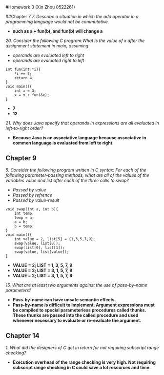 #Homework 3 (Xin Zhou 0522261)

##Chapter 7
*7. Describe a situation in which the add operator in a programming language would not be commutative.*

- **such as a + fun(b), and fun(b) will change a**

*20. Consider the following C program:What is the value of x after the assignment statement in main, assuming*

- *operands are evaluated left to right*
- *operands are evaluated right to left*

```
int fun(int *i){
    *i += 5;
    return 4;
}
void main(){
    int x = 3;
    x = x + fun(&x);
}
```

- **7**
- **12**

*21. Why does Java specify that operands in expressions are all evaluated in left-to-right order?*

- **Because Java is an associative language because associative in common language is evaluated from left to right.**

## Chapter 9

*5. Consider the following program written in C syntax:*
*For each of the following parameter-passing methods, what are all of the values of the variables value and list after each of the three calls to swap?*

- *Passed by value*
- *Passed by refrence*
- *Passed by value-result*

```
void swap(int a, int b){
    int temp;
    temp = a;
    a = b;
    b = temp;
}
void main(){
    int value = 2, list[5] = {1,3,5,7,9};
    swap(value, list[0]);
    swap(list[0], list[1]);
    swap(value, list[value]);
}
```

- **VALUE = 2; LIST = 1, 3, 5, 7, 9**
- **VALUE = 2; LIST = 3, 1, 5, 7, 9**
- **VALUE = 2; LIST = 3, 1, 5, 7, 9**

*15. What are at least two arguments against the use of pass-by-name parameters?*

- **Pass-by-name can have unsafe semantic effects.**
- **Pass-by-name is difficult to implement. Argument expressions must be compiled to special parameterless procedures called thunks. These thunks are passed into the called procedure and used whenever necessary to evaluate or re-evaluate the argument.**

## Chapter 14

*1. What did the designers of C get in return for not requiring subscript range checking?*

- **Execution overhead of the range checking is very high. Not requiring subscript range checking in C could save a lot resources and time.**
